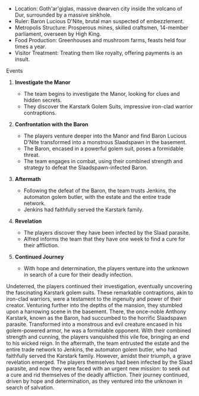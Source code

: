 

- Location: Goth'ar'giglas, massive dwarven city inside the volcano of Dur, surrounded by a massive sinkhole.
- Ruler: Baron Lucious D'Nite, brutal man suspected of embezzlement.
- Metropolis Structure: Prosperous mines, skilled craftsmen, 14-member parliament, overseen by High King.
- Food Production: Greenhouses and mushroom farms, feasts held four times a year.
- Visitor Treatment: Treating them like royalty, offering payments is an insult.

 Events

1. **Investigate the Manor**
   - The team begins to investigate the Manor, looking for clues and hidden secrets.
   - They discover the Karstark Golem Suits, impressive iron-clad warrior contraptions.

2. **Confrontation with the Baron**
   - The players venture deeper into the Manor and find Baron Lucious D'Nite transformed into a monstrous Slaadspawn in the basement.
   - The Baron, encased in a powerful golem suit, poses a formidable threat.
   - The team engages in combat, using their combined strength and strategy to defeat the Slaadspawn-infected Baron.

3. **Aftermath**
   - Following the defeat of the Baron, the team trusts Jenkins, the automaton golem butler, with the estate and the entire trade network.
   - Jenkins had faithfully served the Karstark family.
  
4. **Revelation**
   - The players discover they have been infected by the Slaad parasite.
   - Alfred informs the team that they have one week to find a cure for their affliction.

5. **Continued Journey**
   - With hope and determination, the players venture into the unknown in search of a cure for their deadly infection.



Undeterred, the players continued their investigation, eventually uncovering the fascinating Karstark golem suits. These remarkable contraptions, akin to iron-clad warriors, were a testament to the ingenuity and power of their creator. 
Venturing further into the depths of the mansion, they stumbled upon a harrowing scene in the basement. There, the once-noble Anthony Karstark, known as the Baron, had succumbed to the horrific Slaadspawn parasite. Transformed into a monstrous and evil creature encased in his golem-powered armor, he was a formidable opponent. With their combined strength and cunning, the players vanquished this vile foe, bringing an end to his wicked reign. 
In the aftermath, the team entrusted the estate and the entire trade network to Jenkins, the automaton golem butler, who had faithfully served the Karstark family. However, amidst their triumph, a grave revelation emerged. The players themselves had been infected by the Slaad parasite, and now they were faced with an urgent new mission: to seek out a cure and rid themselves of the deadly affliction. Their journey continued, driven by hope and determination, as they ventured into the unknown in search of salvation.